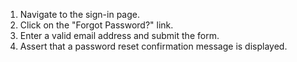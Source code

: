 1. Navigate to the sign-in page.
2. Click on the "Forgot Password?" link.
3. Enter a valid email address and submit the form.
4. Assert that a password reset confirmation message is displayed.